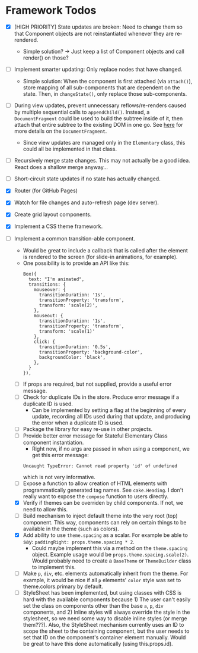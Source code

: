 # Framework Todos
- [x] [HIGH PRIORITY] State updates are broken: Need to change them so that Component objects are not reinstantiated whenever they are re-rendered.
  * Simple solution? -> Just keep a list of Component objects and call render() on those?
- [ ] Implement smarter updating: Only replace nodes that have changed.
  * Simple solution: When the component is first attached (via `attach()`), store mapping of all sub-components that are dependent on the state. Then, in `changeState()`, only replace those sub-components.
- [ ] During view updates, prevent unnecessary reflows/re-renders caused by multiple sequential calls to `appendChild()`. Instead, a `DocumentFragment` could be used to build the subtree inside of it, then attach that entire subtree to the existing DOM in one go. See [here](https://developer.mozilla.org/en-US/docs/Web/API/DocumentFragment) for more details on the `DocumentFragment`.
  * Since view updates are managed only in the `Elementary` class, this could all be implemented in that class.
- [ ] Recursively merge state changes. This may not actually be a good idea. React does a shallow merge anyway...
- [ ] Short-circuit state updates if no state has actually changed.
- [x] Router (for GitHub Pages)
- [x] Watch for file changes and auto-refresh page (dev server).
- [x] Create grid layout components.
- [x] Implement a CSS theme framework.
- [ ] Implement a common transition-able component.
  * Would be great to include a callback that is called after the element is rendered to the screen (for slide-in animations, for example).
  * One possibility is to provide an API like this:
    ```
    Box({
      text: "I'm animated",
      transitions: {
        mouseover: {
          transitionDuration: '1s',
          transitionProperty: 'transform',
          transform: 'scale(2)',
        },
        mouseout: {
          transitionDuration: '1s',
          transitionProperty: 'transform',
          transform: 'scale(1)'
        },
        click: {
          transitionDuration: '0.5s',
          transitionProperty: 'background-color',
          backgroundColor: 'black',
        },
      }
    }),
    ```


  - [ ] If props are required, but not supplied, provide a useful error message.
  - [ ] Check for duplicate IDs in the store. Produce error message if a duplicate ID is used.
    - Can be implemented by setting a flag at the beginning of every update, recording all IDs used during that update, and producing the error when a duplicate ID is used.
  - [ ] Package the library for easy re-use in other projects.
  - [ ] Provide better error message for Stateful Elementary Class component instantiation.
    * Right now, if no args are passed in when using a component, we get this error message:
    ```
    Uncaught TypeError: Cannot read property 'id' of undefined
    ```
    which is not very informative.
  - [ ] Expose a function to allow creation of HTML elements with programmatically generated tag names. See `cake.Heading`. I don't really want to expose the `compose` function to users directly.
  - [x] Verify if themes can be overriden by child components. If not, we need to allow this.
  - [ ] Build mechanism to inject default theme into the very root (top) component. This way, components can rely on certain things to be available in the theme (such as colors).
  - [x] Add ability to use `theme.spacing` as a scalar. For example be able to say: `paddingRight: props.theme.spacing * 2`.
    * Could maybe implement this via a method on the `theme.spacing` object. Example usage would be `props.theme.spacing.scale(2)`. Would probably need to create a `BaseTheme` or `ThemeBuilder` class to implement this.
  - [ ] Make `p`, `div`, etc. elements automatically inherit from the theme. For example, it would be nice if all `p` elements' `color` style was set to theme.colors.primary by default.
  - [ ] StyleSheet has been implemented, but using classes with CSS is hard with the available components because 1) The user can't easily set the class on components other than the base `a`, `p`, `div` components, and 2) Inline styles will always override the style in the stylesheet, so we need some way to disable inline styles (or merge them???). Also, the StyleSheet mechanism currently uses an ID to scope the sheet to the containing component, but the user needs to set that ID on the component's container element manually. Would be great to have this done automatically (using this.props.id).
